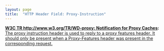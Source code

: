 ```yaml
---
layout: page
title:  "HTTP Header Field: Proxy-Instruction"
---
```


**[W3C TR http://www.w3.org/TR/WD-proxy: Notification for Proxy Caches](/specs/W3C/TR/WD-proxy "A mechanism to enable better functioning of proxies is proposed. This mechanism allows proxies to inform a remote server about transactions performed using the cache and for servers to inform proxies when data becomes stale."):** [The proxy instruction header is used to reply to a proxy features header. It should only be present when a Proxy-Features header was present in the corresponding request.](http://www.w3.org/TR/WD-proxy)

